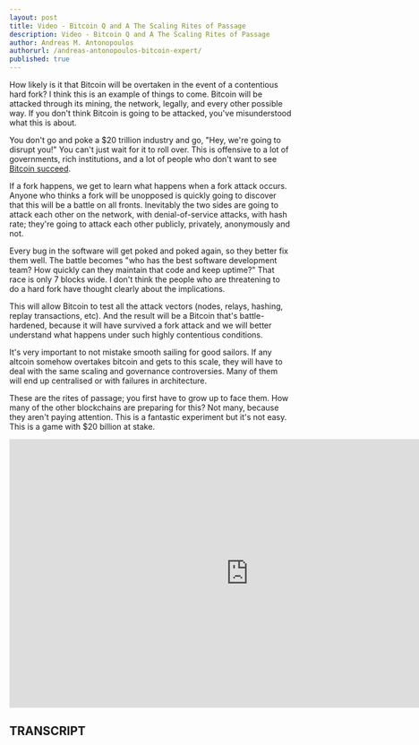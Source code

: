 ```yaml
---
layout: post
title: Video - Bitcoin Q and A The Scaling Rites of Passage
description: Video - Bitcoin Q and A The Scaling Rites of Passage
author: Andreas M. Antonopoulos
authorurl: /andreas-antonopoulos-bitcoin-expert/
published: true
---
```


<p>How likely is it that Bitcoin will be overtaken in the event of a contentious hard fork? I think this is an example of things to come. Bitcoin will be attacked through its mining, the network, legally, and every other possible way. If you don't think Bitcoin is going to be attacked, you've misunderstood what this is about. </p>

<p>You don't go and poke a $20 trillion industry and go, "Hey, we're going to disrupt you!" You can't just wait for it to roll over. This is offensive to a lot of governments, rich institutions, and a lot of people who don't want to see <a href="/bitcoin-privacy-technologies-zerocash-confidential-transactions/">Bitcoin succeed</a>. </p>

<p>If a fork happens, we get to learn what happens when a fork attack occurs. Anyone who thinks a fork will be unopposed is quickly going to discover that this will be a battle on all fronts. Inevitably the two sides are going to attack each other on the network, with denial-of-service attacks, with hash rate; they're going to attack each other publicly, privately, anonymously and not. </p>

<p>Every bug in the software will get poked and poked again, so they better fix them well. The battle becomes "who has the best software development team? How quickly can they maintain that code and keep uptime?" That race is only 7 blocks wide. I don't think the people who are threatening to do a hard fork have thought clearly about the implications. </p>

<p>This will allow Bitcoin to test all the attack vectors (nodes, relays, hashing, replay transactions, etc). And the result will be a Bitcoin that's battle-hardened, because it will have survived a fork attack and we will better understand what happens under such highly contentious conditions. </p>

<p>It's very important to not mistake smooth sailing for good sailors. If any altcoin somehow overtakes bitcoin and gets to this scale, they will have to deal with the same scaling and governance controversies. Many of them will end up centralised or with failures in architecture. </p>

<p>These are the rites of passage; you first have to grow up to face them. How many of the other blockchains are preparing for this? Not many, because they aren't paying attention. This is a fantastic experiment but it's not easy. This is a game with $20 billion at stake.</p>

<center><iframe width="854" height="480" src="https://www.youtube.com/embed/rZi86_ovB3Y?list=PLPQwGV1aLnTsHvzevl9BAUlfsfwFfU7aP" frameborder="0" allowfullscreen></iframe></center>

<h2>TRANSCRIPT</h2>
